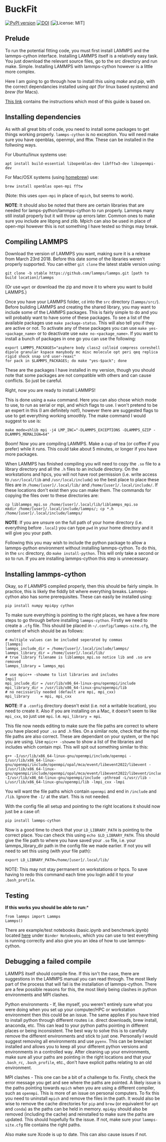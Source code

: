 # BuckFit
[![PyPI version](https://badge.fury.io/py/BuckFit.svg)](https://badge.fury.io/py/BuckFit)
[![DOI](https://zenodo.org/badge/DOI/10.5281/zenodo.4311103.svg)](https://doi.org/10.5281/zenodo.4311103)
[![License: MIT](https://img.shields.io/badge/License-MIT-green.svg)]
## Prelude

To run the potential fitting code, you must first install LAMMPS and the lammps-cython interface. Installing LAMMPS itself is a relatively easy task. You just download the relevant source files, go to the src directory and run make. Simple. Installing LAMMPS with lammps-cython however is a little more complex.

Here I am going to go through how to install this using *make* and *pip*, with the correct dependancies installed using *apt* (for linux based systems) and *brew* (for Macs).

[This link](https://costrouc.gitlab.io/lammps-cython/installation.html#id3) contains the instructions which most of this guide is based on.

## Installing dependencies
As with all great bits of code, you need to install some packages to get things working properly. `lammps-cython` is no exception. You will need make sure you have openblas, openmpi, and fftw. These can be installed in the follwoing ways.

For Ubuntu/linux systems use:
```
apt install build-essential libopenblas-dev libfftw3-dev libopenmpi-dev
```

For Mac/OSX systems (using [homebrew](https://brew.sh)) use:
```
brew install openblas open-mpi fftw
```
(Note: this uses `open-mpi`  in place of `mpich`, but seems to work).


**NOTE**: It should also be noted that there are certain libraries that are needed for lamps-python/lammps-cython to run properly. Lammps many still install properly but it will throw up errors later. Common ones to make sure you include are libpng and zlib. Mpich can also be used in place of open-mpi however this is not something I have tested so things may break.

## Compiling LAMMPS
Download the version of LAMMPS you want, making sure it is a release from March 23rd 2018. Before this date some of the libraries weren't properly supported. You can either `git clone` the latest stable version using:

```
git clone -b stable https://github.com/lammps/lammps.git [path to build location]/lammps
```

(Or use `wget` or download the zip and move it to where you want to build LAMMPS.)

Once you have your LAMMPS folder, `cd` into the `src` directory (`lammps/src/`). Before building LAMMPS and creating the shared library, you may want to include some of the LAMMPS packages. This is fairly simple to do and you will probably want to have some of these packages. To see a list of the available packages use `make package-status`. This will also tell you if they are active or not. To activate any of these packages you can use `make yes-<package_name>` or to deactivate use `make no-<package_name>`. If you want to install a bunch of packages in one go you can use the following:

```
export LAMMPS_PACKAGES="asphere body class2 colloid compress coreshell dipole granular kspace manybody mc misc molecule opt peri qeq replica rigid shock snap srd user-reaxc"
for pack in $LAMMPS_PACKAGES; do make "yes-$pack"; done
```

These are the packages I have installed in my version, though you should note that some packages are not compatible with others and can cause conflicts. So just be careful.

Right, now you are ready to install LAMMPS!

This is done using a `make` command. Here you can also chose which mode to use, to run as serial or mpi, and which flags to use. I won't pretend to be an expert in this (I am definitely not!), however there are suggested flags to use to get everything working smoothly. The make command I would suggest to use is:

```
make mode=shlib mpi -j4 LMP_INC="-DLAMMPS_EXCEPTIONS -DLAMMPS_GZIP -DLAMMPS_MEMALIGN=64"
```

Boom! Now you are compiling LAMMPS. Make a cup of tea (or coffee if you prefer) while it runs. This could take about 5 minutes, or longer if you have more packages.

When LAMMPS has finished compiling you will need to copy the `.so` file to a library directory and all the `.h` files to an include directory. On the workstations and hpcs, you will not have root permission (i.e. write access to `/usr/local/lib` and `/usr/local/include`) so the best place to place these files are in `/home/[user]/.local/lib/` and `/home/[user]/.local/include/`. If these locations don't exist then you can make them. The commands for copying the files over to these directories are:

```
cp liblammps_mpi.so /home/[user]/.local/lib/liblammps_mpi.so
mkdir /home/[user]/.local/include/lammps/; cp *.h /home/[user]/.local/include/lammps/
```

**NOTE**: If you are unsure on the full path of your home directory (i.e. everything before `.local`) you can type `pwd` in your home directory and it will give you your path.

Following this you may wish to include the python package to allow a lammps-python environment without installing lammps-cython. To do this, in the `src` directory, do `make install-python`. This will only take a second or so to run. If you are installing lammps-cython this step is unnecessary.

## Installing lammps-cython

Okay, so if LAMMPS compiled properly, then this should be fairly simple. In practice, this is likely the fiddly bit where everything breaks. Lammps-cython also has some prerequisites. These can easily be installed using:

```
pip install numpy mpi4py cython
```

To make sure everything is pointing to the right places, we have a few more steps to go through before installing `lammps-cython`. Firstly we need to create a `.cfg` file. This should be placed in `~/.config/lammps-site.cfg`, the content of which should be as follows:

```
# multiple values can be included seperated by commas
[lammps]
lammps_include_dir = /home/[user]/.local/include/lammps/
lammps_library_dir = /home/[user]/.local/lib/
# true library filename is liblammps_mpi.so notice lib and .so are removed
lammps_library = lammps_mpi

# use mpic++ -showme to list libraries and includes
[mpi]
mpi_include_dir = /usr/lib/x86_64-linux-gnu/openmpi/include
mpi_library_dir = /usr/lib/x86_64-linux-gnu/openmpi/lib
# no necissarily needed (default are mpi, mpi_cxx)
mpi_library     = mpi, mpi_cxx
```

**NOTE**: If a `.config` directory doesn't exist (i.e. not a writable location), you need to create it. Also if you are installing on a Mac, it doesn't seem to like `mpi_cxx`, so just use `mpi`. I.e. `mpi_library = mpi`.

This file now needs editing to make sure the file paths are correct to where you have placed your `.so` and `.h` files. On a similar note, check that the mpi file paths are also correct. These are dependant on your system, or the hpc you are using. Use `mpic++ -showme` to show a list of the libraries and includes which contain mpi. This will spit out something similar to this:

```
g++ -I/usr/lib/x86_64-linux-gnu/openmpi/include/openmpi -I/usr/lib/x86_64-linux-gnu/openmpi/include/openmpi/opal/mca/event/libevent2022/libevent -I/usr/lib/x86_64-linux-gnu/openmpi/include/openmpi/opal/mca/event/libevent2022/libevent/include -I/usr/lib/x86_64-linux-gnu/openmpi/include -pthread -L/usr//lib -L/usr/lib/x86_64-linux-gnu/openmpi/lib -lmpi_cxx -lmpi
```

You will want the file paths which contain `openmpi` and end in `/include` and `/lib`. Ignore the `-I/` at the start. This is not needed.

With the config file all setup and pointing to the right locations it should now just be a case of:

```
pip install lammps-cython
```

Now is a good time to check that your `LD_LIBRARY_PATH` is pointing to the correct place. You can check this using `echo $LD_LIBRARY_PATH`. This should give the file path to where you have saved your `.so` file, i.e. your lammps_library_dir path in the config file we made earlier. If not you will need to set this using (with your file path):

```
export LD_LIBRARY_PATH=/home/[user]/.local/lib/
```

NOTE: This may not stay permanent on workstations or hpcs. To save having to redo this command each time you login add it to your `.bash_profile`.

## Testing

**If this works you should be able to run:***
```
from lammps import Lammps
Lammps()
```

There are example/test notebooks (basic.ipynb and benchmark.ipynb) located [here](https://github.com/costrouc/lammps-cython) under `Binder Notebooks`, which you can use to test everything is running correctly and also give you an idea of how to use lammps-cython.

## Debugging a failed compile

LAMMPS itself should compile fine. If this isn't the case, there are suggestions in the LAMMPS manual you can read through. The most likely part of the process that will fail is the installation of lammps-cython. There are a few possible reasons for this, the most likely being clashes in python environments and MPI clashes.

Python environments - If, like myself, you weren't entirely sure what you were doing when you set up your computer/HPC or workstation environment then this could be an issue. The same applies if you have tried to install python through different routes i.e. direct downloads, brew install, anaconda, etc. This can lead to your python paths pointing in different places or being inconsistent. The best way to solve this is to carefully remove the different environments and stick to just one. Personally I would suggest removing all environments and use `pyenv`. This can be brew/apt installed and allows you to keep all your different python versions and environments in a controlled way. After cleaning up your environments, make sure all your paths are pointing in the right locations and that your `.bash_rc`, `.bash_profile`, etc., don't have explicit paths relating to an old environment.

MPI clashes - This one can be a bit of a challenge to fix. Firstly, check the error message you get and see where the paths are pointed. A likely issue is the paths pointing towards `mpich` when you are using a different compiler, such as `openmpi`. This is more of an issue on personal computers. To fix this you need to uninstall `mpich` and remove the files in the path. It would also be wise to remove the cache directories for `pip` and `brew` (or equivalent for `apt` and `conda`) as the paths can be held in memory. `mpi4py` should also be removed (including the cache) and reinstalled to make sure the paths are updated. This should hopefully fix the issue. If not, make sure your `lammps-site.cfg` file contains the right paths.

Also make sure Xcode is up to date. This can also cause issues if not.
